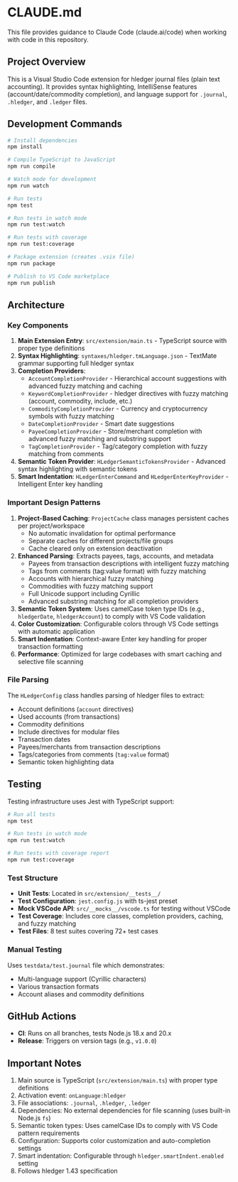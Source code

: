 # CLAUDE.md

This file provides guidance to Claude Code (claude.ai/code) when working with code in this repository.

## Project Overview

This is a Visual Studio Code extension for hledger journal files (plain text accounting). It provides syntax highlighting, IntelliSense features (account/date/commodity completion), and language support for `.journal`, `.hledger`, and `.ledger` files.

## Development Commands

```bash
# Install dependencies
npm install

# Compile TypeScript to JavaScript
npm run compile

# Watch mode for development
npm run watch

# Run tests
npm test

# Run tests in watch mode
npm run test:watch

# Run tests with coverage
npm run test:coverage

# Package extension (creates .vsix file)
npm run package

# Publish to VS Code marketplace
npm run publish
```

## Architecture

### Key Components

1. **Main Extension Entry**: `src/extension/main.ts` - TypeScript source with proper type definitions
2. **Syntax Highlighting**: `syntaxes/hledger.tmLanguage.json` - TextMate grammar supporting full hledger syntax
3. **Completion Providers**:
   - `AccountCompletionProvider` - Hierarchical account suggestions with advanced fuzzy matching and caching
   - `KeywordCompletionProvider` - hledger directives with fuzzy matching (account, commodity, include, etc.)
   - `CommodityCompletionProvider` - Currency and cryptocurrency symbols with fuzzy matching
   - `DateCompletionProvider` - Smart date suggestions
   - `PayeeCompletionProvider` - Store/merchant completion with advanced fuzzy matching and substring support
   - `TagCompletionProvider` - Tag/category completion with fuzzy matching from comments
4. **Semantic Token Provider**: `HLedgerSemanticTokensProvider` - Advanced syntax highlighting with semantic tokens
5. **Smart Indentation**: `HLedgerEnterCommand` and `HLedgerEnterKeyProvider` - Intelligent Enter key handling

### Important Design Patterns

1. **Project-Based Caching**: `ProjectCache` class manages persistent caches per project/workspace
   - No automatic invalidation for optimal performance
   - Separate caches for different projects/file groups
   - Cache cleared only on extension deactivation
2. **Enhanced Parsing**: Extracts payees, tags, accounts, and metadata
   - Payees from transaction descriptions with intelligent fuzzy matching
   - Tags from comments (tag:value format) with fuzzy matching
   - Accounts with hierarchical fuzzy matching
   - Commodities with fuzzy matching support
   - Full Unicode support including Cyrillic
   - Advanced substring matching for all completion providers
3. **Semantic Token System**: Uses camelCase token type IDs (e.g., `hledgerDate`, `hledgerAccount`) to comply with VS Code validation
4. **Color Customization**: Configurable colors through VS Code settings with automatic application
5. **Smart Indentation**: Context-aware Enter key handling for proper transaction formatting
6. **Performance**: Optimized for large codebases with smart caching and selective file scanning

### File Parsing

The `HLedgerConfig` class handles parsing of hledger files to extract:

- Account definitions (`account` directives)
- Used accounts (from transactions)
- Commodity definitions
- Include directives for modular files
- Transaction dates
- Payees/merchants from transaction descriptions
- Tags/categories from comments (`tag:value` format)
- Semantic token highlighting data

## Testing

Testing infrastructure uses Jest with TypeScript support:

```bash
# Run all tests
npm test

# Run tests in watch mode  
npm run test:watch

# Run tests with coverage report
npm run test:coverage
```

### Test Structure

- **Unit Tests**: Located in `src/extension/__tests__/`
- **Test Configuration**: `jest.config.js` with ts-jest preset
- **Mock VSCode API**: `src/__mocks__/vscode.ts` for testing without VSCode
- **Test Coverage**: Includes core classes, completion providers, caching, and fuzzy matching
- **Test Files**: 8 test suites covering 72+ test cases

### Manual Testing

Uses `testdata/test.journal` file which demonstrates:

- Multi-language support (Cyrillic characters)
- Various transaction formats  
- Account aliases and commodity definitions

## GitHub Actions

- **CI**: Runs on all branches, tests Node.js 18.x and 20.x
- **Release**: Triggers on version tags (e.g., `v1.0.0`)

## Important Notes

1. Main source is TypeScript (`src/extension/main.ts`) with proper type definitions
2. Activation event: `onLanguage:hledger`
3. File associations: `.journal`, `.hledger`, `.ledger`
4. Dependencies: No external dependencies for file scanning (uses built-in Node.js `fs`)
5. Semantic token types: Uses camelCase IDs to comply with VS Code pattern requirements
6. Configuration: Supports color customization and auto-completion settings
7. Smart indentation: Configurable through `hledger.smartIndent.enabled` setting
8. Follows hledger 1.43 specification
